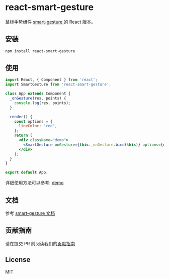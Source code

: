 # react-smart-gesture
鼠标手势组件 [smart-gesture ](https://github.com/ElemeFE/smart-gesture) 的 React 版本。

## 安装

```sh
npm install react-smart-gesture
```

## 使用

```jsx
import React, { Component } from 'react';
import SmartGesture from 'react-smart-gesture';

class App extends Component {
  _onGesture(res, points) {
    console.log(res, points);
  }

  render() {
    const options = {
      lineColor: 'red',
    };
    return (
      <div className="demo">
		<SmartGesture onGesture={this._onGesture.bind(this)} options={options} />
      </div>
    );
  }
}

export default App;
```

详细使用方法可以参考: [demo](https://elemefe.github.io/react-smart-gesture/)

## 文档

参考 [smart-gesture 文档](https://github.com/ElemeFE/smart-gesture#smart-gesture)

## 贡献指南

请在提交 PR 前阅读我们的[贡献指南](./.github/CONTRIBUTING_zh-cn.md)

## License

MIT
